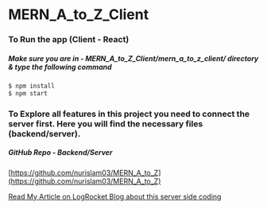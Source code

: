 # MERN_A_to_Z_Client

### To Run the app (Client - React)

##### Make sure you are in - MERN_A_to_Z_Client/mern_a_to_z_client/  directory & type the following command

```sh
$ npm install
$ npm start
```

### To Explore all features in this project you need to connect the server first. Here you will find the necessary files (backend/server).

##### GitHub Repo - Backend/Server
[https://github.com/nurislam03/MERN_A_to_Z](https://github.com/nurislam03/MERN_A_to_Z)

[Read My Article on LogRocket Blog about this server side coding]([https://blog.logrocket.com/mern-stack-a-to-z-part-1/](https://blog.logrocket.com/mern-stack-a-to-z-part-1/))